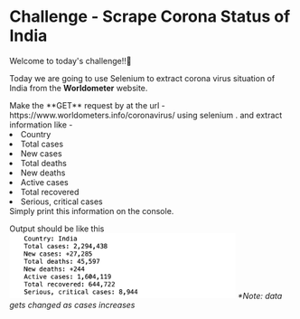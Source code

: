 # Challenge - Scrape Corona Status of India 
Welcome to today's challenge!!👋
<p>Today we are going to use Selenium to extract corona virus situation of India from the <b>Worldometer</b> website. <br>
</p>
Make the **GET** request by at the url - https://www.worldometers.info/coronavirus/ using selenium .
and extract information like - 
<li>Country
<li>Total cases
<li>New cases
<li>Total deaths
<li>New deaths
<li>Active cases
<li>Total recovered
<li>Serious, critical cases
<br>
Simply print this information on the console.

<p>Output should be like this 
<img width="400" src="./ss.png">
<i>*Note: data gets changed as cases increases

